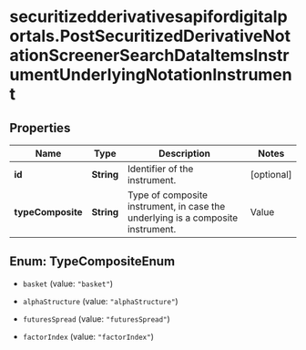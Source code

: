 # securitizedderivativesapifordigitalportals.PostSecuritizedDerivativeNotationScreenerSearchDataItemsInstrumentUnderlyingNotationInstrument

## Properties

Name | Type | Description | Notes
------------ | ------------- | ------------- | -------------
**id** | **String** | Identifier of the instrument. | [optional] 
**typeComposite** | **String** | Type of composite instrument, in case the underlying is a composite instrument. | Value | Description | | --- | --- | | basket | A basket is a composite instrument which consists of several components. Its value is calculated as the weighted combination of the levels of the components. All weights are positive. | | alphaStructure | An alpha structure is a composite instrument which consists of two components. Its value is calculated as the difference of the performances of the components. The performances are measured starting at the date specified in the conditions of the securitized derivative. | | futuresSpread | A futures spread is a composite instrument which is built of two or more different futures contracts as its components. | | factorIndex | A factor index is a composite instrument that reflects the day-to-day performance of its component, multiplied with a constant factor. The related capital costs and fees for calculation and administration are not represented. |   | [optional] 



## Enum: TypeCompositeEnum


* `basket` (value: `"basket"`)

* `alphaStructure` (value: `"alphaStructure"`)

* `futuresSpread` (value: `"futuresSpread"`)

* `factorIndex` (value: `"factorIndex"`)




